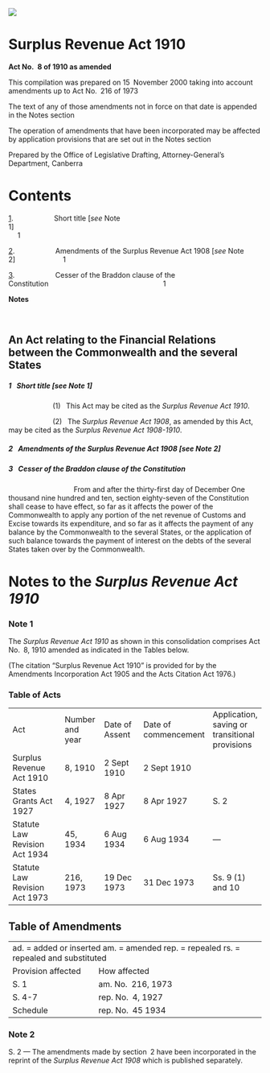 ![](http://www.comlaw.gov.au/Details/C2004C00640/Html/a959b963-ec2d-42eb-9e14-39409aed1cbd_files/image001.gif)

# Surplus Revenue Act 1910

**Act No. 8 of 1910 as amended**

This compilation was prepared on 15 November 2000 
 taking into account amendments up to Act No. 216 of 1973

The text of any of those amendments not in force
 on that date is appended in the Notes section

The operation of amendments that have been incorporated may be 
 affected by application provisions that are set out in the Notes section

Prepared by the Office of Legislative Drafting,
 Attorney-General’s Department, Canberra

# Contents

[1](#1).            Short title [_see_ Note 1]                                                                         1

[2](#2).            Amendments of the Surplus Revenue Act 1908 [_see_ Note 2]              1

[3](#3).            Cesser of the Braddon clause of the Constitution                                 1

**Notes** 

 

## An Act relating to the Financial Relations between the Commonwealth and the several States

##### <a id="1"></a>1  Short title [_see_ Note 1]

             (1)  This Act may be cited as the _Surplus Revenue Act 1910_.

             (2)  The _Surplus Revenue Act 1908_, as amended by this Act, may be cited as the _Surplus Revenue Act 1908-1910_. 

##### <a id="2"></a>2  Amendments of the Surplus Revenue Act 1908 [_see_ Note 2]

##### <a id="3"></a>3  Cesser of the Braddon clause of the Constitution

                   From and after the thirty-first day of December One thousand nine hundred and ten, section eighty-seven of the Constitution shall cease to have effect, so far as it affects the power of the Commonwealth to apply any portion of the net revenue of Customs and Excise towards its expenditure, and so far as it affects the payment of any balance by the Commonwealth to the several States, or the application of such balance towards the payment of interest on the debts of the several States taken over by the Commonwealth.

# Notes to the _Surplus Revenue Act 1910_

### Note 1

The _Surplus Revenue Act 1910_ as shown in this consolidation comprises Act No. 8, 1910 amended as indicated in the Tables below.

(The citation “Surplus Revenue Act 1910” is provided for by the Amendments Incorporation Act 1905 and the Acts Citation Act 1976.)

### Table of Acts

<table>
<colgroup>
  <col width="26%">
  <col width="16%">
  <col width="18%">
  <col width="24%">
  <col width="16%">
</colgroup>

<tr>
  <td>
    <div>Act</div>
  </td>
  <td>
    <div>Number 
and year</div>
  </td>
  <td>
    <div>Date 
of Assent</div>
  </td>
  <td>
    <div>Date of commencement</div>
  </td>
  <td>
    <div>Application, saving or transitional provisions</div>
  </td>
</tr>
<tr>
  <td>
    <div>Surplus Revenue Act 1910</div>
  </td>
  <td>
    <div>8, 1910</div>
  </td>
  <td>
    <div>2 Sept 1910</div>
  </td>
  <td>
    <div>2 Sept 1910</div>
  </td>
  <td>
    <div></div>
  </td>
</tr>
<tr>
  <td>
    <div>States Grants Act 1927</div>
  </td>
  <td>
    <div>4, 1927</div>
  </td>
  <td>
    <div>8 Apr 1927</div>
  </td>
  <td>
    <div>8 Apr 1927</div>
  </td>
  <td>
    <div>S. 2</div>
  </td>
</tr>
<tr>
  <td>
    <div>Statute Law Revision Act 1934</div>
  </td>
  <td>
    <div>45, 1934</div>
  </td>
  <td>
    <div>6 Aug 1934</div>
  </td>
  <td>
    <div>6 Aug 1934</div>
  </td>
  <td>
    <div>—</div>
  </td>
</tr>
<tr>
  <td>
    <div>Statute Law Revision Act 1973</div>
  </td>
  <td>
    <div>216, 1973</div>
  </td>
  <td>
    <div>19 Dec 1973</div>
  </td>
  <td>
    <div>31 Dec 1973</div>
  </td>
  <td>
    <div>Ss. 9 (1) and 10</div>
  </td>
</tr></table>

## Table of Amendments

<table>
<colgroup>
  <col width="34%">
  <col width="66%">
</colgroup>

<tr>
  <td colspan="2">
    <div>ad. = added or inserted am. = amended rep. = repealed rs. = repealed and substituted</div>
  </td>
</tr>
<tr>
  <td>
    <div>Provision affected</div>
  </td>
  <td>
    <div>How affected</div>
  </td>
</tr>
<tr>
  <td>
    <div>S. 1</div>
  </td>
  <td>
    <div>am. No. 216, 1973</div>
  </td>
</tr>
<tr>
  <td>
    <div>S. 4-7</div>
  </td>
  <td>
    <div>rep. No. 4, 1927</div>
  </td>
</tr>
<tr>
  <td>
    <div>Schedule</div>
  </td>
  <td>
    <div>rep. No. 45 1934</div>
  </td>
</tr></table>

### Note 2

S. 2 — The amendments made by section 2 have been incorporated in the reprint of the _Surplus Revenue Act 1908_ which is published separately.

 

 
